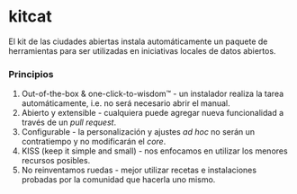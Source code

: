 kitcat
======

El kit de las ciudades abiertas instala automáticamente un paquete de herramientas para ser utilizadas en iniciativas locales de datos abiertos.

### Principios

1. Out-of-the-box & one-click-to-wisdom™ - un instalador realiza la tarea automáticamente, i.e. no será necesario abrir el manual.
2. Abierto y extensible - cualquiera puede agregar nueva funcionalidad a través de un _pull request_.
3. Configurable - la personalización y ajustes _ad hoc_ no serán un contratiempo y no modificarán el _core_.
4. KISS (keep it simple and small) - nos enfocamos en utilizar los menores recursos posibles.
5. No reinventamos ruedas - mejor utilizar recetas e instalaciones probadas por la comunidad que hacerla uno mismo.
